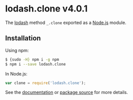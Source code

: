 # lodash.clone v4.0.1

The [lodash](https://lodash.com/) method `_.clone` exported as a [Node.js](https://nodejs.org/) module.

## Installation

Using npm:
```bash
$ {sudo -H} npm i -g npm
$ npm i --save lodash.clone
```

In Node.js:
```js
var clone = require('lodash.clone');
```

See the [documentation](https://lodash.com/docs#clone) or [package source](https://github.com/lodash/lodash/blob/4.0.1-npm-packages/lodash.clone) for more details.
